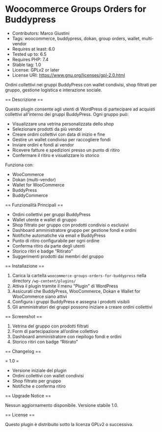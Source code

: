 # Woocommerce Groups Orders for Buddypress 
- Contributors: Marco Giustini
- Tags: woocommerce, buddypress, dokan, group orders, wallet, multi-vendor
- Requires at least: 6.0
- Tested up to: 6.5
- Requires PHP: 7.4
- Stable tag: 1.0
- License: GPLv2 or later
- License URI: https://www.gnu.org/licenses/gpl-2.0.html

Ordini collettivi nei gruppi BuddyPress con wallet condivisi, shop filtrati per gruppo, gestione logistica e interazione sociale.

== Descrizione ==

Questo plugin consente agli utenti di WordPress di partecipare ad acquisti collettivi all'interno dei gruppi BuddyPress. Ogni gruppo può:

- Visualizzare una vetrina personalizzata dello shop
- Selezionare prodotti da più vendor
- Creare ordini collettivi con data di inizio e fine
- Gestire un wallet condiviso per raccogliere fondi
- Inviare ordini e fondi ai vendor
- Ricevere fatture e spedizioni presso un punto di ritiro
- Confermare il ritiro e visualizzare lo storico

Funziona con:
- WooCommerce
- Dokan (multi-vendor)
- Wallet for WooCommerce
- BuddyPress
- BuddyCommerce

== Funzionalità Principali ==

* Ordini collettivi per gruppi BuddyPress
* Wallet utente e wallet di gruppo
* Shop filtrato per gruppo con prodotti condivisi o esclusivi
* Dashboard amministratore gruppo per gestione fondi e ordini
* Notifiche automatiche via email e BuddyPress
* Punto di ritiro configurabile per ogni ordine
* Conferma ritiro da parte degli utenti
* Storico ritiri e badge “Ritirato”
* Suggerimenti prodotti dai membri del gruppo

== Installazione ==

1. Carica la cartella `woocommerce-groups-orders-for-buddypress` nella directory `/wp-content/plugins/`
2. Attiva il plugin tramite il menu "Plugin" di WordPress
3. Assicurati che BuddyPress, WooCommerce, Dokan e Wallet for WooCommerce siano attivi
4. Configura i gruppi BuddyPress e assegna i prodotti visibili
5. Gli amministratori dei gruppi possono iniziare a creare ordini collettivi

== Screenshot ==

1. Vetrina del gruppo con prodotti filtrati
2. Form di partecipazione all’ordine collettivo
3. Dashboard amministratore con riepilogo fondi e ordini
4. Storico ritiri con badge “Ritirato”

== Changelog ==

= 1.0 =
* Versione iniziale del plugin
* Ordini collettivi con wallet condivisi
* Shop filtrato per gruppo
* Notifiche e conferma ritiro

== Upgrade Notice ==

Nessun aggiornamento disponibile. Versione stabile 1.0.

== License ==

Questo plugin è distribuito sotto la licenza GPLv2 o successiva.
